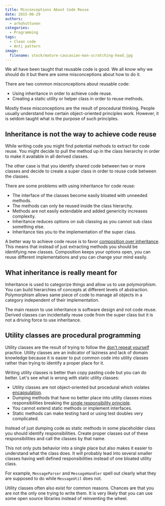 ```yaml
---
title: Misconceptions About Code Reuse
date: 2015-06-29
authors:
  - arhohuttunen
categories:
  - Programming
tags:
  - Clean code
  - Anti pattern
image:
  filename: stock/mature-caucasian-man-scratching-head.jpg
---
```


We all have been taught that reusable code is good. We all know why we should do it but there are some misconceptions about how to do it.

There are two common misconceptions about reusable code:

- Using inheritance in order to achieve code reuse.
- Creating a static utility or helper class in order to reuse methods.

Mostly these misconceptions are the result of procedural thinking. People usually understand how certain object-oriented principles work. However, it is seldom taught what is the purpose of such principles.

## Inheritance is not the way to achieve code reuse

While writing code you might find potential methods to extract for code reuse. You might decide to pull the method up in the class hierarchy in order to make it available in all derived classes.

The other case is that you identify shared code between two or more classes and decide to create a super class in order to reuse code between the classes.

There are some problems with using inheritance for code reuse:

- The interface of the classes become easily bloated with unneeded methods.
- The methods can only be reused inside the class hierarchy.
- Methods are not easily extendable and added genericity increases complexity.
- Inheritance reduces options on sub classing as you cannot sub class something else.
- Inheritance ties you to the implementation of the super class.

A better way to achieve code reuse is to favor [composition over inheritance](https://en.wikipedia.org/wiki/Composition_over_inheritance). This means that instead of just extracting methods you should be identifying new classes. Composition keeps your options open, you can reuse different implementations and you can change your mind easily.

## What inheritance is really meant for

Inheritance is used to categorize things and allow us to use polymorphism. You can build hierarchies of concepts at different levels of abstraction. Polymorphism allows same piece of code to manage all objects in a category independent of their implementation.

The main reason to use inheritance is software design and not code reuse. Derived classes can incidentally reuse code from the super class but it is not a driving force to use inheritance.

## Utility classes are procedural programming

Utility classes are the result of trying to follow the [don't repeat yourself](https://en.wikipedia.org/wiki/Don't_repeat_yourself) practice. Utility classes are an indicator of laziness and lack of domain knowledge because it is easier to put common code into utility classes rather than trying to identify a proper place for it.

Writing utility classes is better than copy pasting code but you can do better. Let's see what is wrong with static utility classes:

- Utility classes are not object-oriented but procedural which violates [encapsulation](https://en.wikipedia.org/wiki/Encapsulation_(computer_programming)).
- Dumping methods that have no better place into utility classes mixes responsibilities breaking the [single responsibility principle](https://en.wikipedia.org/wiki/Single_responsibility_principle).
- You cannot extend static methods or implement interfaces.
- Static methods can make testing hard or using test doubles very complicated.

Instead of just dumping code as static methods in some placeholder class you should identify responsibilities. Create proper classes out of these responsibilities and call the classes by that name.

This not only puts behavior into a single place but also makes it easier to understand what the class does. It will probably lead into several smaller classes having well defined responsibilities instead of one bloated utility class.

For example, `MessageParser` and `MessageHandler` spell out clearly what they are supposed to do while `MessageUtil` does not.

Utility classes often also exist for common reasons. Chances are that you are not the only one trying to write them. It is very likely that you can use some open source libraries instead of reinventing the wheel.
